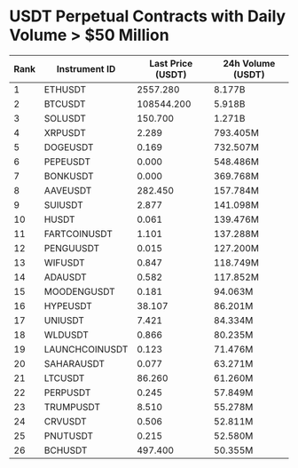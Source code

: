 # USDT Perpetual Contracts with Daily Volume > $50 Million

| Rank | Instrument ID | Last Price (USDT) | 24h Volume (USDT) |
|------|---------------|-------------------|-------------------|
| 1 | ETHUSDT | 2557.280 | 8.177B |
| 2 | BTCUSDT | 108544.200 | 5.918B |
| 3 | SOLUSDT | 150.700 | 1.271B |
| 4 | XRPUSDT | 2.289 | 793.405M |
| 5 | DOGEUSDT | 0.169 | 732.507M |
| 6 | PEPEUSDT | 0.000 | 548.486M |
| 7 | BONKUSDT | 0.000 | 369.768M |
| 8 | AAVEUSDT | 282.450 | 157.784M |
| 9 | SUIUSDT | 2.877 | 141.098M |
| 10 | HUSDT | 0.061 | 139.476M |
| 11 | FARTCOINUSDT | 1.101 | 137.288M |
| 12 | PENGUUSDT | 0.015 | 127.200M |
| 13 | WIFUSDT | 0.847 | 118.749M |
| 14 | ADAUSDT | 0.582 | 117.852M |
| 15 | MOODENGUSDT | 0.181 | 94.063M |
| 16 | HYPEUSDT | 38.107 | 86.201M |
| 17 | UNIUSDT | 7.421 | 84.334M |
| 18 | WLDUSDT | 0.866 | 80.235M |
| 19 | LAUNCHCOINUSDT | 0.123 | 71.476M |
| 20 | SAHARAUSDT | 0.077 | 63.271M |
| 21 | LTCUSDT | 86.260 | 61.260M |
| 22 | PERPUSDT | 0.245 | 57.849M |
| 23 | TRUMPUSDT | 8.510 | 55.278M |
| 24 | CRVUSDT | 0.506 | 52.811M |
| 25 | PNUTUSDT | 0.215 | 52.580M |
| 26 | BCHUSDT | 497.400 | 50.355M |
